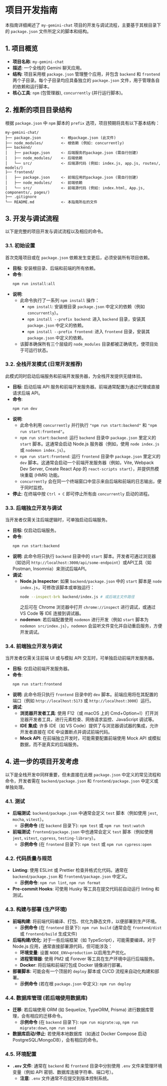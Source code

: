# 项目开发指南

本指南详细阐述了 `my-gemini-chat` 项目的开发与调试流程，主要基于其根目录下的 `package.json` 文件所定义的脚本和结构。

## 1. 项目概览

*   **项目名称**: `my-gemini-chat`
*   **描述**: 一个全栈的 Gemini 聊天应用。
*   **结构**: 项目采用根 `package.json` 管理整个应用，并包含 `backend` 和 `frontend` 两个子目录。每个子目录均应具备独立的 `package.json` 文件，用于管理各自的依赖和运行脚本。
*   **核心工具**: `npm` (包管理器), `concurrently` (并行运行脚本)。

## 2. 推断的项目目录结构

根据 `package.json` 中 `npm` 脚本的 `prefix` 选项，项目预期将具有以下基本结构：

```
my-gemini-chat/
├── package.json         <- 根package.json (此文件)
├── node_modules/        <- 根依赖 (例如: concurrently)
├── backend/
│   ├── package.json     <- 后端服务的package.json (需自行创建)
│   ├── node_modules/    <- 后端依赖
│   └── src/             <- 后端源代码 (例如: index.js, app.js, routes/, models/)
├── frontend/
│   ├── package.json     <- 前端应用的package.json (需自行创建)
│   ├── node_modules/    <- 前端依赖
│   └── src/             <- 前端源代码 (例如: index.html, App.js, components/, pages/)
├── .gitignore
└── README.md            <- 本指南所在的文件
```

## 3. 开发与调试流程

以下是完整的项目开发与调试流程以及相应的命令。

### 3.1. 初始设置

首次克隆项目或在 `package.json` 依赖发生变更后，必须安装所有项目依赖。

*   **目标**: 安装根目录、后端和前端的所有依赖。
*   **命令**:
    ```bash
    npm run install:all
    ```
*   **说明**:
    *   此命令执行了一系列 `npm install` 操作：
        *   `npm install`: 安装根目录 `package.json` 中定义的依赖（例如 `concurrently`）。
        *   `npm install --prefix backend`: 进入 `backend` 目录，安装其 `package.json` 中定义的依赖。
        *   `npm install --prefix frontend`: 进入 `frontend` 目录，安装其 `package.json` 中定义的依赖。
    *   该脚本确保所有三个层级的 `node_modules` 目录都被正确填充，使项目处于可运行状态。

### 3.2. 全栈开发模式 (日常开发推荐)

此模式同时启动后端服务和前端开发服务器，为全栈开发提供无缝体验。

*   **目标**: 启动后端 API 服务和前端开发服务器。前端通常配置为通过代理或直接请求后端 API。
*   **命令**:
    ```bash
    npm run dev
    ```
*   **说明**:
    *   此命令利用 `concurrently` 并行执行 `"npm run start:backend"` 和 `"npm run start:frontend"`。
    *   `npm run start:backend`: 运行 `backend` 目录中 `package.json` 里定义的 `start` 脚本。这通常会启动 Node.js 服务器（例如，使用 `node index.js` 或 `nodemon index.js`）。
    *   `npm run start:frontend`: 运行 `frontend` 目录中 `package.json` 里定义的 `dev` 脚本。这通常会启动一个前端开发服务器（例如，Vite, Webpack Dev Server, Create React App 的 `react-scripts start`），并提供热模块重载 (HMR) 功能。
    *   `concurrently` 会在同一个终端窗口中显示来自后端和前端的日志输出，便于同时监控。
*   **停止**: 在终端中按 `Ctrl + C` 即可停止所有由 `concurrently` 启动的进程。

### 3.3. 后端独立开发与调试

当开发者仅需关注后端逻辑时，可单独启动后端服务。

*   **目标**: 仅启动后端服务。
*   **命令**:
    ```bash
    npm run start:backend
    ```
*   **说明**: 此命令将只执行 `backend` 目录中的 `start` 脚本。开发者可通过浏览器（如访问 `http://localhost:3000/api/some-endpoint`）或API工具（如Postman, Insomnia）来测试后端API。
*   **调试**:
    *   **Node.js Inspector**: 如果 `backend/package.json` 中的 `start` 脚本是 `node index.js`，可修改该脚本或单独运行：
        ```bash
        node --inspect-brk backend/index.js # 或后端主文件路径
        ```
        之后可在 Chrome 浏览器中打开 `chrome://inspect` 进行调试，或通过 VS Code 等 IDE 连接到调试器。
    *   **nodemon**: 若后端配置使用 `nodemon` 进行开发（例如 `start` 脚本为 `nodemon src/index.js`），`nodemon` 会监听文件变化并自动重启服务，方便开发调试。

### 3.4. 前端独立开发与调试

当开发者仅需关注前端 UI 或与模拟 API 交互时，可单独启动前端开发服务器。

*   **目标**: 仅启动前端开发服务器。
*   **命令**:
    ```bash
    npm run start:frontend
    ```
*   **说明**: 此命令将只执行 `frontend` 目录中的 `dev` 脚本。前端应用将在其配置的端口（例如 `http://localhost:5173` 或 `http://localhost:3000`）运行。
*   **调试**:
    *   **浏览器开发者工具**: 使用 F12（或 macOS 上的 Cmd+Option+I）打开浏览器开发者工具，进行元素检查、网络请求监控、JavaScript 调试等。
    *   **IDE 集成**: 许多 IDE（如 VS Code）提供了与浏览器调试器的集成，允许开发者直接在 IDE 中设置断点并调试前端代码。
    *   **Mock API**: 在前端独立开发时，可能需要配置前端使用 Mock API 或模拟数据，而不是真实的后端服务。

## 4. 进一步的项目开发考虑

以下是全栈开发中同样重要，但未直接在此根 `package.json` 中定义的常见流程和命令，开发者需在 `backend/package.json` 和 `frontend/package.json` 中定义或单独处理。

### 4.1. 测试

*   **后端测试**: `backend/package.json` 中通常会定义 `test` 脚本（例如使用 `jest`, `mocha`, `vitest`）。
    *   **示例命令** (在 `backend` 目录下): `npm test` 或 `npm run test:watch`
*   **前端测试**: `frontend/package.json` 中也通常会定义 `test` 脚本（例如使用 `jest`, `vitest`, `cypress`, `testing-library`）。
    *   **示例命令** (在 `frontend` 目录下): `npm test` 或 `npm run cypress:open`

### 4.2. 代码质量与规范

*   **Linting**: 使用 ESLint 或 Prettier 检查并格式化代码。通常在 `backend/package.json` 和 `frontend/package.json` 中定义。
    *   **示例命令**: `npm run lint`, `npm run format`
*   **Pre-commit Hooks**: 可使用 Husky 等工具在提交代码前自动运行 linting 和测试。

### 4.3. 构建与部署 (生产环境)

*   **前端构建**: 将前端代码编译、打包、优化为静态文件，以便部署到生产环境。
    *   **示例命令** (在 `frontend` 目录下): `npm run build` (通常会在 `frontend/dist` 或 `frontend/build` 生成文件)
*   **后端构建/优化**: 对于一些后端框架（如 TypeScript），可能需要编译。对于 Node.js 应用，通常直接部署源代码，但可能涉及：
    *   **环境变量**: 设置 `NODE_ENV=production` 以启用生产优化。
    *   **进程管理器**: 使用 PM2 或 Forever 等工具在生产环境中运行后端服务。
    *   **Docker**: 将后端和前端打包成 Docker 镜像进行部署。
*   **部署脚本**: 可能会有一个顶层的 `deploy` 脚本或 CI/CD 流程来自动化构建和部署。
    *   **示例命令** (若在根 `package.json` 中定义): `npm run deploy`

### 4.4. 数据库管理 (若后端使用数据库)

*   **迁移**: 若后端使用 ORM (如 Sequelize, TypeORM, Prisma) 进行数据库管理，会有相应的迁移命令。
    *   **示例命令** (在 `backend` 目录下): `npm run migrate:up`, `npm run migrate:down`, `npm run seed`
*   **数据库启动/停止**: 若使用本地数据库（如通过 Docker Compose 启动 PostgreSQL/MongoDB），会有相应的命令。

### 4.5. 环境配置

*   **`.env` 文件**: 通常在 `backend` 和 `frontend` 目录中分别使用 `.env` 文件来管理环境变量（例如 API 密钥、数据库连接字符串、端口号）。
    *   **注意**: `.env` 文件通常不应提交到版本控制系统。